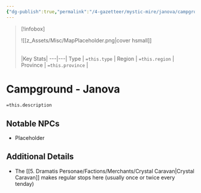 ```yaml
---
{"dg-publish":true,"permalink":"/4-gazetteer/mystic-mire/janova/campground-janova/","noteIcon":""}
---
```



> [!infobox]
> 
> ![[z_Assets/Misc/MapPlaceholder.png\|cover hsmall]]
> ###### 
> |Key Stats|
> ---|---|
> Type | `=this.type` |
> Region | `=this.region` |
> Province | `=this.province` |

# Campground - Janova

 `=this.description`

## Notable NPCs 
- Placeholder 

## Additional Details
- The [[5. Dramatis Personae/Factions/Merchants/Crystal Caravan\|Crystal Caravan]] makes regular stops here (usually once or twice every tenday)

